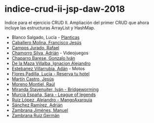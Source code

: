 
# indice-crud-ii-jsp-daw-2018
 Indice para el ejercicio CRUD II. Ampliación del primer CRUD que ahora incluye las estructuras  ArrayList y HashMap.
 
 * Blanco Salgado, Lucía - [Planticas](https://github.com/lucia-blanco/CRUD/)
 * [Caballero Molina, Francisco Jesús](https://github.com/fjcmolina/CRUD-con-JSP-Y-BBDD)
 * [Campos Jurado, Rafael](https://github.com/rafacampjurado/crud_reptiles_V2)
 * [Chamorro Silva, Adrián](https://github.com/AdrianChSilva/CRUDv2-Videojuegos) - Videojuegos
 * [Chaparro Barese, Gonzalo Iván](https://github.com/gonzaloivan121/CRUD_II_JSP_2018)
 * [De la Maza Villalba, Ignacion Alejandro](https://github.com/alejndr/CRUD)
 * [Estebanez Villarrubia, Adán](https://github.com/AdanEstebanez99/CRUD) - Motos
 * [Flores Padilla, Lucía - Reserva tu hotel](https://github.com/luciaflores25/CRUD_JSP_II)
 * [Martín Castro, Jesús](https://github.com/Jesusmc82/CrudJSP-II)
 * [Moreno Montiel, Raúl](https://github.com/RaaulMM/Crud_JSP2)
 * [Miranda Stavenuiter, Iván - Bridgeworming](https://github.com/ivanmirandastavenuiter/CRUD)
 * [Murcia España, Sara - League of legends](https://github.com/SaraMurcia/CRUD_LOL)
 * [Ruiz López, Alejandro - MangoAxarquia](https://github.com/AleRui/CRUD_MangoAxarquia_V2.git) 
 * [Sánchez Ramírez, Adrián](https://github.com/adriansanchezramirez/Crud-II)
 * [Zambrana Jiménes, Manuel](https://github.com/manuelzambrana/crudv2.0)
 * [Zambrana Ruiz,Germán](https://github.com/GermanZR98/CRUD2018v2.0)

